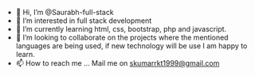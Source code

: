 - 👋 Hi, I’m @Saurabh-full-stack
- 👀 I’m interested in full stack development
- 🌱 I’m currently learning html, css, bootstrap, php and javascript. 
- 💞️ I’m looking to collaborate on the projects where the mentioned languages are being used, if new technology will be use I am happy to learn. 
- 📫 How to reach me ... Mail me on skumarrkt1999@gmail.com

<!---
Saurabh-full-stack/Saurabh-full-stack is a ✨ special ✨ repository because its `README.md` (this file) appears on your GitHub profile.
You can click the Preview link to take a look at your changes.
--->
